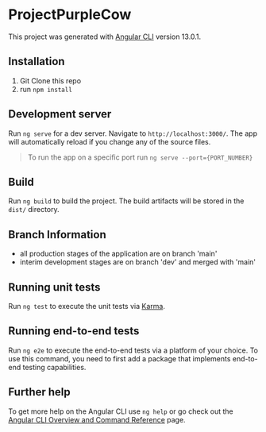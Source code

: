 # ProjectPurpleCow

This project was generated with [Angular CLI](https://github.com/angular/angular-cli) version 13.0.1.

## Installation

1. Git Clone this repo
2. run `npm install`

## Development server

Run `ng serve` for a dev server. Navigate to `http://localhost:3000/`. The app will automatically reload if you change any of the source files.

> To run the app on a specific port run `ng serve --port={PORT_NUMBER}`

## Build

Run `ng build` to build the project. The build artifacts will be stored in the `dist/` directory.

## Branch Information

- all production stages of the application are on branch 'main'
- interim development stages are on branch 'dev' and merged with 'main'

## Running unit tests

Run `ng test` to execute the unit tests via [Karma](https://karma-runner.github.io).

## Running end-to-end tests

Run `ng e2e` to execute the end-to-end tests via a platform of your choice. To use this command, you need to first add a package that implements end-to-end testing capabilities.

## Further help

To get more help on the Angular CLI use `ng help` or go check out the [Angular CLI Overview and Command Reference](https://angular.io/cli) page.
